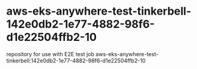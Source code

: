 # aws-eks-anywhere-test-tinkerbell-142e0db2-1e77-4882-98f6-d1e22504ffb2-10
repository for use with E2E test job aws-eks-anywhere-test-tinkerbell:142e0db2-1e77-4882-98f6-d1e22504ffb2-10
